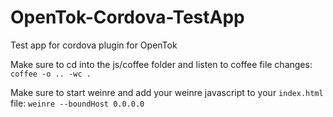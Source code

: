 OpenTok-Cordova-TestApp
=======================

Test app for cordova plugin for OpenTok

Make sure to cd into the js/coffee folder and listen to coffee file changes:
`coffee -o .. -wc .`

Make sure to start weinre and add your weinre javascript to your `index.html` file:
`weinre --boundHost 0.0.0.0`
